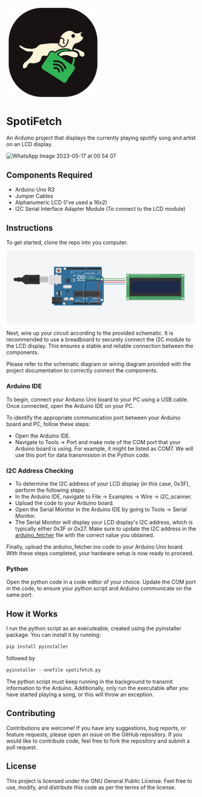 <img src="spotifetch_logo.png" width="250">

# SpotiFetch
An Arduino project that displays the currently playing spotify song and artist on an LCD display.

![WhatsApp Image 2023-05-17 at 00 54 07](https://github.com/RazerAds/SpotiFetch/assets/77977360/c5de22b0-8635-47a5-9e2f-81460a3556ea)

## Components Required
- Arduino Uno R3
- Jumper Cables
- Alphanumeric LCD (I've used a 16x2)
- I2C Serial Interface Adapter Module (To connect to the LCD module)

## Instructions
To get started, clone the repo into you computer.


<img src="spotifetch_schematic.png" width="500">

Next, wire up your circuit according to the provided schematic. It is recommended to use a breadboard to securely connect the I2C module to the LCD display. This ensures a stable and reliable connection between the components.

Please refer to the schematic diagram or wiring diagram provided with the project documentation to correctly connect the components.

### Arduino IDE
To begin, connect your Arduino Uno board to your PC using a USB cable. Once connected, open the Arduino IDE on your PC.

To identify the appropriate communication port between your Arduino board and PC, follow these steps:

- Open the Arduino IDE.
- Navigate to Tools -> Port and make note of the COM port that your Arduino board is using. For example, it might be listed as COM7. We will use this port for data transmission in the Python code.

### I2C Address Checking
- To determine the I2C address of your LCD display (in this case, 0x3F), perform the following steps:
- In the Arduino IDE, navigate to File -> Examples -> Wire -> i2C_scanner.
- Upload the code to your Arduino board.
- Open the Serial Monitor in the Arduino IDE by going to Tools -> Serial Monitor.
- The Serial Monitor will display your LCD display's I2C address, which is typically either 0x3F or 0x27.
Make sure to update the I2C address in the [arduino_fetcher](arduino_fetcher.ino) file with the correct value you obtained.

Finally, upload the arduino_fetcher.ino code to your Arduino Uno board. With these steps completed, your hardware setup is now ready to proceed.


### Python
Open the python code in a code editor of your choice.
Update the COM port in the code, to ensure your python script and Arduino communicate on the same port.

## How it Works
I run the python script as an executeable, created using the pyinstaller package.
You can install it by running:
```python
pip install pyinstaller
```
followed by
```python
pyinstaller --onefile spotifetch.py 
```
The python script must keep running in the background to transmit information to the Arduino. Additionally, only run the executable after you have started playing a song, or this will throw an exception.

## Contributing
Contributions are welcome! If you have any suggestions, bug reports, or feature requests, please open an issue on the GitHub repository. If you would like to contribute code, feel free to fork the repository and submit a pull request.

## License
This project is licensed under the GNU General Public License. Feel free to use, modify, and distribute this code as per the terms of the license.

